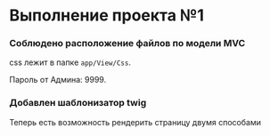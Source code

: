 # Выполнение проекта №1

### Соблюдено расположение файлов по модели MVC 
css лежит в папке `app/View/Css`.

Пароль от Админа: 9999.


### Добавлен шаблонизатор twig
Теперь есть возможность рендерить страницу двумя способами